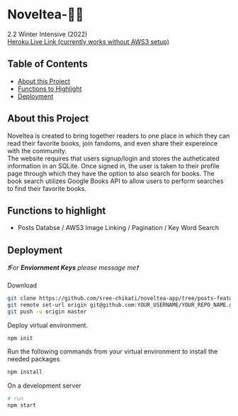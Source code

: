 # Noveltea-📖🍵
2.2 Winter Intensive (2022)<br>
[Heroku Live Link (currently works without AWS3 setup)](https://noveltea-app.herokuapp.com/)


 ## Table of Contents
 * [About this Project](#about-this-project)
 * [Functions to Highlight](#functions-to-highlight)
 * [Deployment](#deployment)
 
## About this Project
Noveltea is created to bring together readers to one place in which they can read their favorite books, join fandoms, and even share their expereince with the community.
<br>
The website requires that users signup/login and stores the autheticated information in an SQLite. Once signed in, the user is taken to their profile page through which they have the option to also search for books. 
The book search utilizes Google Books API to allow users to perform searches to find their favorite books.

## Functions to highlight
* Posts Databse / AWS3 Image Linking / Pagination / Key Word Search


## Deployment
*❗️For <b>Enviornment Keys</b> please message me❗️*
<br><br>
Download
```bash
git clone https://github.com/sree-chikati/noveltea-app/tree/posts-feature
git remote set-url origin git@github.com:YOUR_USERNAME/YOUR_REPO_NAME.git
git push -u origin master
```
Deploy virtual environment.
```
npm init
```

Run the following commands from your virtual environment to install the needed packages
```bash 
npm install
```

On a development server
```bash 
# run
npm start
```
